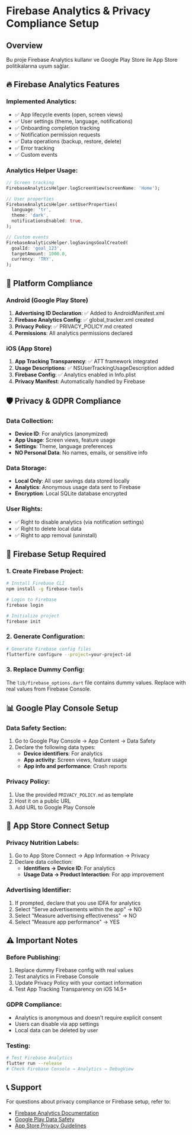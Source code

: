 # Firebase Analytics & Privacy Compliance Setup

## Overview
Bu proje Firebase Analytics kullanır ve Google Play Store ile App Store politikalarına uyum sağlar.

## 🔥 Firebase Analytics Features

### Implemented Analytics:
- ✅ App lifecycle events (open, screen views)
- ✅ User settings (theme, language, notifications)
- ✅ Onboarding completion tracking
- ✅ Notification permission requests
- ✅ Data operations (backup, restore, delete)
- ✅ Error tracking
- ✅ Custom events

### Analytics Helper Usage:
```dart
// Screen tracking
FirebaseAnalyticsHelper.logScreenView(screenName: 'Home');

// User properties
FirebaseAnalyticsHelper.setUserProperties(
  language: 'tr',
  theme: 'dark',
  notificationsEnabled: true,
);

// Custom events
FirebaseAnalyticsHelper.logSavingsGoalCreated(
  goalId: 'goal_123',
  targetAmount: 1000.0,
  currency: 'TRY',
);
```

## 📱 Platform Compliance

### Android (Google Play Store)
1. **Advertising ID Declaration**: ✅ Added to AndroidManifest.xml
2. **Firebase Analytics Config**: ✅ global_tracker.xml created
3. **Privacy Policy**: ✅ PRIVACY_POLICY.md created
4. **Permissions**: All analytics permissions declared

### iOS (App Store)
1. **App Tracking Transparency**: ✅ ATT framework integrated
2. **Usage Descriptions**: ✅ NSUserTrackingUsageDescription added
3. **Firebase Config**: ✅ Analytics enabled in Info.plist
4. **Privacy Manifest**: Automatically handled by Firebase

## 🛡️ Privacy & GDPR Compliance

### Data Collection:
- **Device ID**: For analytics (anonymized)
- **App Usage**: Screen views, feature usage
- **Settings**: Theme, language preferences
- **NO Personal Data**: No names, emails, or sensitive info

### Data Storage:
- **Local Only**: All user savings data stored locally
- **Analytics**: Anonymous usage data sent to Firebase
- **Encryption**: Local SQLite database encrypted

### User Rights:
- ✅ Right to disable analytics (via notification settings)
- ✅ Right to delete local data
- ✅ Right to app removal (uninstall)

## 🚀 Firebase Setup Required

### 1. Create Firebase Project:
```bash
# Install Firebase CLI
npm install -g firebase-tools

# Login to Firebase
firebase login

# Initialize project
firebase init
```

### 2. Generate Configuration:
```bash
# Generate Firebase config files
flutterfire configure --project=your-project-id
```

### 3. Replace Dummy Config:
The `lib/firebase_options.dart` file contains dummy values. Replace with real values from Firebase Console.

## 📊 Google Play Console Setup

### Data Safety Section:
1. Go to Google Play Console → App Content → Data Safety
2. Declare the following data types:
   - **Device identifiers**: For analytics
   - **App activity**: Screen views, feature usage
   - **App info and performance**: Crash reports

### Privacy Policy:
1. Use the provided `PRIVACY_POLICY.md` as template
2. Host it on a public URL
3. Add URL to Google Play Console

## 🍎 App Store Connect Setup

### Privacy Nutrition Labels:
1. Go to App Store Connect → App Information → Privacy
2. Declare data collection:
   - **Identifiers → Device ID**: For analytics
   - **Usage Data → Product Interaction**: For app improvement

### Advertising Identifier:
1. If prompted, declare that you use IDFA for analytics
2. Select "Serve advertisements within the app" → NO
3. Select "Measure advertising effectiveness" → NO
4. Select "Measure app performance" → YES

## ⚠️ Important Notes

### Before Publishing:
1. Replace dummy Firebase config with real values
2. Test analytics in Firebase Console
3. Update Privacy Policy with your contact information
4. Test App Tracking Transparency on iOS 14.5+

### GDPR Compliance:
- Analytics is anonymous and doesn't require explicit consent
- Users can disable via app settings
- Local data can be deleted by user

### Testing:
```bash
# Test Firebase Analytics
flutter run --release
# Check Firebase Console → Analytics → DebugView
```

## 📞 Support
For questions about privacy compliance or Firebase setup, refer to:
- [Firebase Analytics Documentation](https://firebase.google.com/docs/analytics)
- [Google Play Data Safety](https://support.google.com/googleplay/android-developer/answer/10787469)
- [App Store Privacy Guidelines](https://developer.apple.com/app-store/app-privacy-details/)
